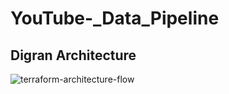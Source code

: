 # YouTube-_Data_Pipeline

## Digran Architecture
![terraform-architecture-flow](https://user-images.githubusercontent.com/45940152/134768073-4b3b3b3b-4b3b-4b3b-4b3b-4b3b3b3b4b3b)

